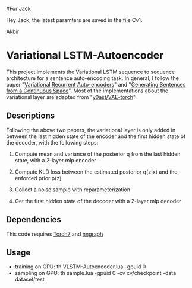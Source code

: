 #For Jack

Hey Jack, the latest paramters are saved in the file Cv1.

Akbir




# Variational LSTM-Autoencoder

This project implements the Variational LSTM sequence to sequence architecture for a sentence auto-encoding task.
In general, I follow the paper "[Variational Recurrent Auto-encoders](http://arxiv.org/abs/1412.6581)" and "[Generating Sentences from a Continuous Space](http://arxiv.org/abs/1511.06349)". 
Most of the implementations about the variational layer are adapted from "[y0ast/VAE-torch](https://github.com/y0ast/VAE-Torch)".

## Descriptions
Following the above two papers, the variational layer is only added in between the last hidden state of the encoder and the first hidden state of the decoder, with the following steps:

1. Compute mean and variance of the posterior q from the last hidden state, with a 2-layer mlp encoder

2. Compute KLD loss between the estimated posterior q(z|x) and the enforced prior p(z) 

3. Collect a noise sample with reparameterization

4. Get the first hidden state of the decoder with a 2-layer mlp decoder

## Dependencies
This code requires [Torch7](http://torch.ch/) and [nngraph](http://github.com/torch/nngraph)

## Usage
- training on GPU: th VLSTM-Autoencoder.lua -gpuid 0
- sampling on GPU: th sample.lua -gpuid 0 -cv cv/checkpoint -data dataset/test


